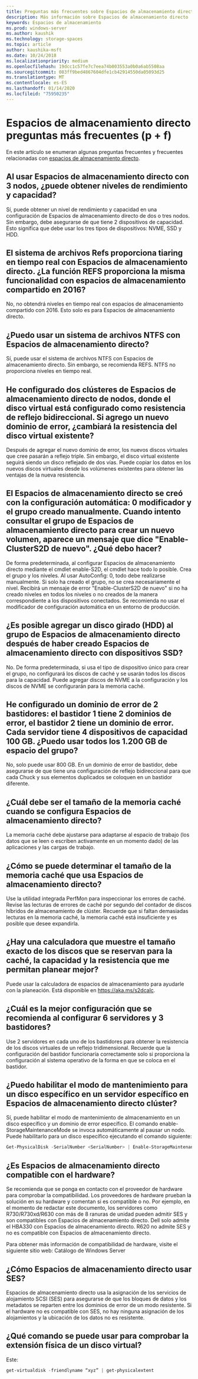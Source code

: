 ```yaml
---
title: Preguntas más frecuentes sobre Espacios de almacenamiento directo
description: Más información sobre Espacios de almacenamiento directo
keywords: Espacios de almacenamiento
ms.prod: windows-server
ms.author: kaushik
ms.technology: storage-spaces
ms.topic: article
author: kaushika-msft
ms.date: 10/24/2018
ms.localizationpriority: medium
ms.openlocfilehash: 19dcc1c57fe7c7eea74b003553a0b0a6ab5508aa
ms.sourcegitcommit: 083ff9bed4867604dfe1cb42914550da05093d25
ms.translationtype: MT
ms.contentlocale: es-ES
ms.lasthandoff: 01/14/2020
ms.locfileid: "75950235"
---
```

# <a name="storage-spaces-direct---frequently-asked-questions-faq"></a>Espacios de almacenamiento directo preguntas más frecuentes (p + f)

En este artículo se enumeran algunas preguntas frecuentes y frecuentes relacionadas con [espacios de almacenamiento directo](storage-spaces-direct-overview.md).

## <a name="when-you-use-storage-spaces-direct-with-3-nodes-can-you-get-both-performance-and-capacity-tiers"></a>Al usar Espacios de almacenamiento directo con 3 nodos, ¿puede obtener niveles de rendimiento y capacidad?

Sí, puede obtener un nivel de rendimiento y capacidad en una configuración de Espacios de almacenamiento directo de dos o tres nodos. Sin embargo, debe asegurarse de que tiene 2 dispositivos de capacidad. Esto significa que debe usar los tres tipos de dispositivos: NVME, SSD y HDD.
 
## <a name="refs-file-system-provides-real-time-tiaring-with-storage-spaces-direct-does-refs-provides-the-same-functionality-with-shared-storage-spaces-in-2016"></a>El sistema de archivos Refs proporciona tiaring en tiempo real con Espacios de almacenamiento directo. ¿La función REFS proporciona la misma funcionalidad con espacios de almacenamiento compartido en 2016?

No, no obtendrá niveles en tiempo real con espacios de almacenamiento compartido con 2016. Esto solo es para Espacios de almacenamiento directo. 
 
## <a name="can-i-use-an-ntfs-file-system-with-storage-spaces-direct"></a>¿Puedo usar un sistema de archivos NTFS con Espacios de almacenamiento directo?
  
Sí, puede usar el sistema de archivos NTFS con Espacios de almacenamiento directo. Sin embargo, se recomienda REFS. NTFS no proporciona niveles en tiempo real. 
 
## <a name="i-have-configured-2-node-storage-spaces-direct-clusters-where-the-virtual-disk-is-configured-as-2-way-mirror-resiliency-if-i-add-a-new-fault-domain-will-the-resiliency-of-the-existing-virtual-disk-change"></a>He configurado dos clústeres de Espacios de almacenamiento directo de nodos, donde el disco virtual está configurado como resistencia de reflejo bidireccional. Si agrego un nuevo dominio de error, ¿cambiará la resistencia del disco virtual existente?

Después de agregar el nuevo dominio de error, los nuevos discos virtuales que cree pasarán a reflejo triple. Sin embargo, el disco virtual existente seguirá siendo un disco reflejado de dos vías. Puede copiar los datos en los nuevos discos virtuales desde los volúmenes existentes para obtener las ventajas de la nueva resistencia.
 
## <a name="the-storage-spaces-direct-was-created-using-the-autoconfig0-switch-and-the-pool-created-manually-when-i-try-to-query-the-storage-spaces-direct-pool-to-create-a-new-volume-i-get-a-message-that-says-enable-clusters2d-again-what-should-i-do"></a>El Espacios de almacenamiento directo se creó con la configuración automática: 0 modificador y el grupo creado manualmente. Cuando intento consultar el grupo de Espacios de almacenamiento directo para crear un nuevo volumen, aparece un mensaje que dice "Enable-ClusterS2D de nuevo". ¿Qué debo hacer?

De forma predeterminada, al configurar Espacios de almacenamiento directo mediante el cmdlet enable-S2D, el cmdlet hace todo lo posible. Crea el grupo y los niveles. Al usar AutoConfig: 0, todo debe realizarse manualmente. Si solo ha creado el grupo, no se crea necesariamente el nivel. Recibirá un mensaje de error "Enable-ClusterS2D de nuevo" si no ha creado niveles en todos los niveles o no creados de la manera correspondiente a los dispositivos conectados. Se recomienda no usar el modificador de configuración automática en un entorno de producción. 
 
## <a name="is-it-possible-to-add-a-spinning-disk-hdd-to-the-storage-spaces-direct-pool-after-you-have-created-storage-spaces-direct-with-ssd-devices"></a>¿Es posible agregar un disco girado (HDD) al grupo de Espacios de almacenamiento directo después de haber creado Espacios de almacenamiento directo con dispositivos SSD?

No. De forma predeterminada, si usa el tipo de dispositivo único para crear el grupo, no configurará los discos de caché y se usarán todos los discos para la capacidad. Puede agregar discos de NVME a la configuración y los discos de NVME se configurarán para la memoria caché.
 
## <a name="i-have-configured-a-2-rack-fault-domain-rack-1-has-2-fault-domains-rack-2-has-1-fault-domain-each-server-has-4-capacity-100-gb-devices-can-i-use-all-1200-gb-of-space-from-the-pool"></a>He configurado un dominio de error de 2 bastidores: el bastidor 1 tiene 2 dominios de error, el bastidor 2 tiene un dominio de error. Cada servidor tiene 4 dispositivos de capacidad 100 GB. ¿Puedo usar todos los 1.200 GB de espacio del grupo?

No, solo puede usar 800 GB. En un dominio de error de bastidor, debe asegurarse de que tiene una configuración de reflejo bidireccional para que cada Chuck y sus elementos duplicados se coloquen en un bastidor diferente.
 
## <a name="what-should-the-cache-size-be-when-i-am-configuring-storage-spaces-direct"></a>¿Cuál debe ser el tamaño de la memoria caché cuando se configura Espacios de almacenamiento directo?

La memoria caché debe ajustarse para adaptarse al espacio de trabajo (los datos que se leen o escriben activamente en un momento dado) de las aplicaciones y las cargas de trabajo.

## <a name="how-can-i-determine-the-size-of-cache-that-is-being-used-by-storage-spaces-direct"></a>¿Cómo se puede determinar el tamaño de la memoria caché que usa Espacios de almacenamiento directo?

Use la utilidad integrada PerfMon para inspeccionar los errores de caché. Revise las lecturas de errores de caché por segundo del contador de discos híbridos de almacenamiento de clúster. Recuerde que si faltan demasiadas lecturas en la memoria caché, la memoria caché está insuficiente y es posible que desee expandirla. 
 
## <a name="is-there-a-calculator-that-shows-the-exact-size-of-the-disks-that-are-being-set-aside-for-cache-capacity-and-resiliency-that-would-enable-me-to-plan-better"></a>¿Hay una calculadora que muestre el tamaño exacto de los discos que se reservan para la caché, la capacidad y la resistencia que me permitan planear mejor?

Puede usar la calculadora de espacios de almacenamiento para ayudarle con la planeación. Está disponible en https://aka.ms/s2dcalc.
 
## <a name="what-is-the-best-configuration-that-you-would-recommend-when-configuring-6-servers-and-3-racks"></a>¿Cuál es la mejor configuración que se recomienda al configurar 6 servidores y 3 bastidores?

Use 2 servidores en cada uno de los bastidores para obtener la resistencia de los discos virtuales de un reflejo tridimensional. Recuerde que la configuración del bastidor funcionaría correctamente solo si proporciona la configuración al sistema operativo de la forma en que se coloca en el bastidor. 
 
## <a name="can-i-enable-maintenance-mode-for-a-specific-disk-on-a-specific-server-in-storage-spaces-direct-cluster"></a>¿Puedo habilitar el modo de mantenimiento para un disco específico en un servidor específico en Espacios de almacenamiento directo clúster?

Sí, puede habilitar el modo de mantenimiento de almacenamiento en un disco específico y un dominio de error específico. El comando enable-StorageMaintenanceMode se invoca automáticamente al pausar un nodo. Puede habilitarlo para un disco específico ejecutando el comando siguiente:

```powershell
Get-PhysicalDisk -SerialNumber <SerialNumber> | Enable-StorageMaintenanceMode
```

## <a name="is-storage-spaces-direct-supported-on-my-hardware"></a>¿Es Espacios de almacenamiento directo compatible con el hardware?

Se recomienda que se ponga en contacto con el proveedor de hardware para comprobar la compatibilidad. Los proveedores de hardware prueban la solución en su hardware y comentan si es compatible o no. Por ejemplo, en el momento de redactar este documento, los servidores como R730/R730xd/R630 con más de 8 ranuras de unidad pueden admitir SES y son compatibles con Espacios de almacenamiento directo. Dell solo admite el HBA330 con Espacios de almacenamiento directo. R620 no admite SES y no es compatible con Espacios de almacenamiento directo.

Para obtener más información de compatibilidad de hardware, visite el siguiente sitio web: Catálogo de Windows Server
 
## <a name="how-does-storage-spaces-direct-make-use-of-ses"></a>¿Cómo Espacios de almacenamiento directo usar SES?

Espacios de almacenamiento directo usa la asignación de los servicios de alojamiento SCSI (SES) para asegurarse de que los bloques de datos y los metadatos se reparten entre los dominios de error de un modo resistente. Si el hardware no es compatible con SES, no hay ninguna asignación de los alojamientos y la ubicación de los datos no es resistente.
 
## <a name="what-command-can-you-use-to-check-the-physical-extent-for-a-virtual-disk"></a>¿Qué comando se puede usar para comprobar la extensión física de un disco virtual?
  
Este:

```powershell
get-virtualdisk -friendlyname “xyz” | get-physicalextent
```

